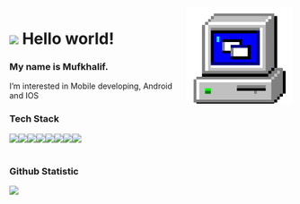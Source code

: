 
<img align="right" alt="PC GIF" src="https://github.com/TheDudeThatCode/TheDudeThatCode/blob/master/Assets/PC.gif" width="190" />

# <img src="https://github.com/TheDudeThatCode/TheDudeThatCode/blob/master/Assets/Hi.gif" width="29px"> **Hello world!** &nbsp;
### My name is **Mufkhalif**.

I’m interested in Mobile developing, Android and IOS 

### Tech Stack
  <img align="left" src="https://img.shields.io/badge/git-%23F05033.svg?logo=git&logoColor=white"/>
  <img align="left" src="https://img.shields.io/badge/Android-3DDC84?logo=android&logoColor=white" />
  <img align="left" src="https://img.shields.io/badge/Flutter-0468d7?logo=flutter&logoColor=white" />
  <img align="left" src="https://img.shields.io/badge/React Native-0468d7?logo=react&logoColor=white" />
  <img align="left" src="https://img.shields.io/badge/kotlin-%230095D5.svg?logo=kotlin&logoColor=white"/>
  <img align="left" src="https://img.shields.io/badge/iOS-000000?logo=ios&logoColor=white">
  <img align="left" src="https://img.shields.io/badge/swift-%23FA7343.svg?logo=swift&logoColor=white"/>
  <img align="left" src="https://img.shields.io/badge/Xcode-007ACC??logo=Xcode&logoColor=white"/>
  <br><br>

### Github Statistic
<p align="left">
<a href="https://github.com/mufkhalif">
<img height="180em" src="https://github-readme-stats-eight-theta.vercel.app/api?username=mufkhalif&show_icons=true&theme=dark&include_all_commits=true&count_private=true"/>
</a>
</p>
